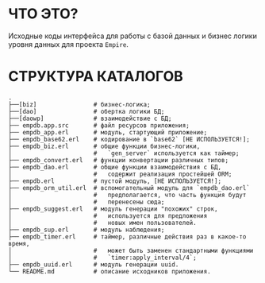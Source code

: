 # ЧТО ЭТО?

Исходные коды интерфейса для работы с базой данных
и бизнес логики уровня данных для проекта `Empire`.


# СТРУКТУРА КАТАЛОГОВ
    .
    ├──[biz]                # бизнес-логика;
    ├──[dao]                # обертка логики БД;
    ├──[daowp]              # взаимодействие с БД;
    ├── empdb.app.src       # файл ресурсов приложения;
    ├── empdb_app.erl       # модуль, стартующий приложение;
    ├── empdb_base62.erl    # кодирование в `base62` [НЕ ИСПОЛЬЗУЕТСЯ!];
    ├── empdb_biz.erl       # общие функции бизнес-логики,
    │                       #   `gen_server` используется как таймер;
    ├── empdb_convert.erl   # функции конвертации различных типов;
    ├── empdb_dao.erl       # общие функции взаимодействия с БД,
    │                       #   содержит реализация простейшей ORM;
    ├── empdb.erl           # пустой модуль, [НЕ ИСПОЛЬЗУЕТСЯ!];
    ├── empdb_orm_util.erl  # вспомогательный модуль для `empdb_dao.erl`
    │                       #   предполагается, что часть функция будут
    │                       #   перенесены сюда;
    ├── empdb_suggest.erl   # модуль генерации "похожих" строк,
    │                       #   используется для предложения
    │                       #   новых имен пользователей.
    ├── empdb_sup.erl       # модуль наблюдения;
    ├── empdb_timer.erl     # таймер, различные действия раз в какое-то время,
    │                       #   может быть заменен стандартными функциями
    │                       #   `timer:apply_interval/4`;
    ├── empdb_uuid.erl      # модуль генерации uuid.
    └── README.md           # описание исходников приложения.
